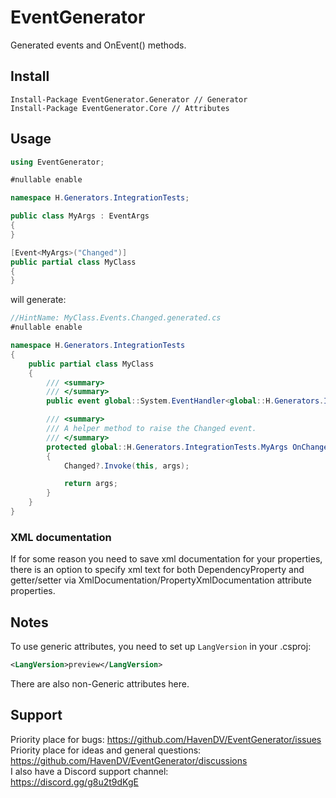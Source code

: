 # EventGenerator
Generated events and OnEvent() methods. 

## Install
```
Install-Package EventGenerator.Generator // Generator
Install-Package EventGenerator.Core // Attributes
```

## Usage
```cs
using EventGenerator;

#nullable enable

namespace H.Generators.IntegrationTests;

public class MyArgs : EventArgs
{
}

[Event<MyArgs>("Changed")]
public partial class MyClass
{
}
```
will generate:
```cs
//HintName: MyClass.Events.Changed.generated.cs
#nullable enable

namespace H.Generators.IntegrationTests
{
    public partial class MyClass
    {
        /// <summary>
        /// </summary>
        public event global::System.EventHandler<global::H.Generators.IntegrationTests.MyArgs>? Changed;

        /// <summary>
        /// A helper method to raise the Changed event.
        /// </summary>
        protected global::H.Generators.IntegrationTests.MyArgs OnChanged(global::H.Generators.IntegrationTests.MyArgs args)
        {
            Changed?.Invoke(this, args);

            return args;
        }
    }
}
```

### XML documentation
If for some reason you need to save xml documentation for your properties, 
there is an option to specify xml text for both DependencyProperty and getter/setter 
via XmlDocumentation/PropertyXmlDocumentation attribute properties.

## Notes
To use generic attributes, you need to set up `LangVersion` in your .csproj:
```xml
<LangVersion>preview</LangVersion>
```
There are also non-Generic attributes here.

## Support
Priority place for bugs: https://github.com/HavenDV/EventGenerator/issues  
Priority place for ideas and general questions: https://github.com/HavenDV/EventGenerator/discussions  
I also have a Discord support channel:  
https://discord.gg/g8u2t9dKgE